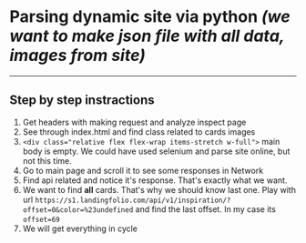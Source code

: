 # Parsing dynamic site via python *(we want to make json file with all data, images from site)*

---

## Step by step instractions
1. Get headers with making request and analyze inspect page
2. See through index.html and find class related to cards images
3. `<div class="relative flex flex-wrap items-stretch w-full">`
main body is empty. We could have used selenium and parse site online, but not this time.
4. Go to main page and scroll it to see some responses in Network
5. Find api related and notice it's response. That's exactly what we want.
6. We want to find __all__ cards. That's why we should know last one. Play with url `https://s1.landingfolio.com/api/v1/inspiration/?offset=0&color=%23undefined`
and find the last offset. In my case its `offset=69`
7. We will get everything in cycle